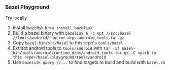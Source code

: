 ### Bazel Playground

Try locally

1. Install bazelisk `brew install bazelisk`
2. Build a bazel binary
   with `bazelisk b -c opt //src:bazel //tools/android/runtime_deps:android_tools.tar.gz`
3. Copy `bazel-bin/src/bazel` to this repo's `tools/bazel`
4. Extract android tools to `tools/android`
   with `tar -xf bazel-bin/tools/android/runtime_deps/android_tools.tar.gz -C <path to this repo>/bazel-playground/tools/android`
5. Use `bazelisk query //...` to find targets to build and build with `bazel.sh`